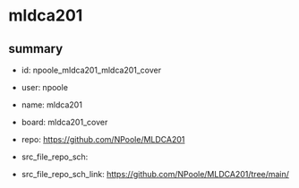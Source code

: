 # mldca201
 
## summary 
* id: npoole_mldca201_mldca201_cover
* user: npoole
* name: mldca201
* board: mldca201_cover
* repo: https://github.com/NPoole/MLDCA201



* src_file_repo_sch: 
* src_file_repo_sch_link: https://github.com/NPoole/MLDCA201/tree/main/




